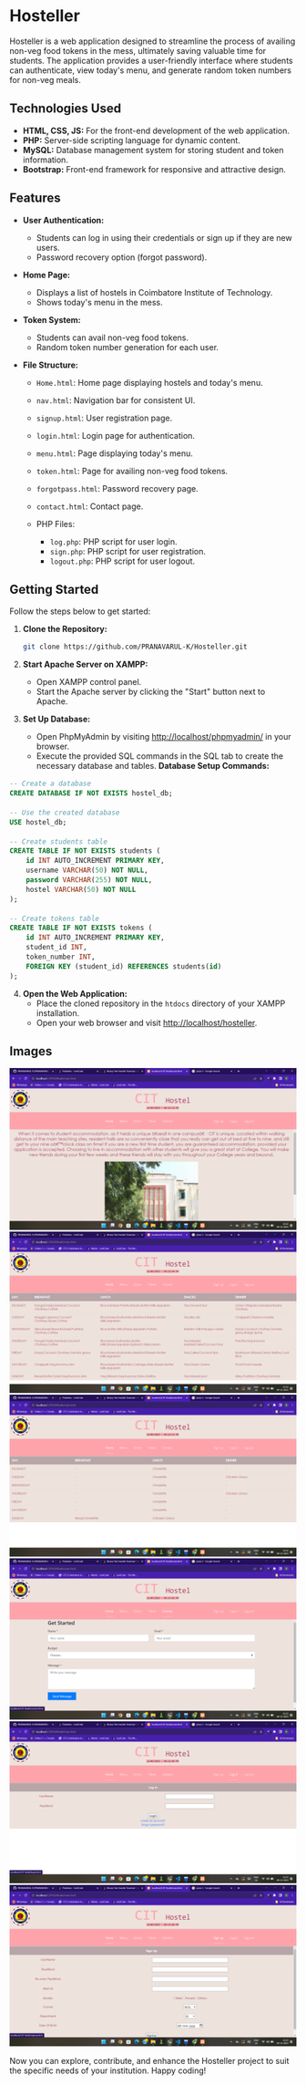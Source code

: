 # Hosteller

Hosteller is a web application designed to streamline the process of availing non-veg food tokens in the mess, ultimately saving valuable time for students. The application provides a user-friendly interface where students can authenticate, view today's menu, and generate random token numbers for non-veg meals.

## Technologies Used

- **HTML, CSS, JS:** For the front-end development of the web application.
- **PHP:** Server-side scripting language for dynamic content.
- **MySQL:** Database management system for storing student and token information.
- **Bootstrap:** Front-end framework for responsive and attractive design.

## Features

- **User Authentication:**
  - Students can log in using their credentials or sign up if they are new users.
  - Password recovery option (forgot password).

- **Home Page:**
  - Displays a list of hostels in Coimbatore Institute of Technology.
  - Shows today's menu in the mess.

- **Token System:**
  - Students can avail non-veg food tokens.
  - Random token number generation for each user.

- **File Structure:**
  - `Home.html`: Home page displaying hostels and today's menu.
  - `nav.html`: Navigation bar for consistent UI.
  - `signup.html`: User registration page.
  - `login.html`: Login page for authentication.
  - `menu.html`: Page displaying today's menu.
  - `token.html`: Page for availing non-veg food tokens.
  - `forgotpass.html`: Password recovery page.
  - `contact.html`: Contact page.

  - PHP Files:
    - `log.php`: PHP script for user login.
    - `sign.php`: PHP script for user registration.
    - `logout.php`: PHP script for user logout.

## Getting Started

Follow the steps below to get started:

1. **Clone the Repository:**
   ```bash
   git clone https://github.com/PRANAVARUL-K/Hosteller.git
   ```

2. **Start Apache Server on XAMPP:**
   - Open XAMPP control panel.
   - Start the Apache server by clicking the "Start" button next to Apache.

3. **Set Up Database:**
   - Open PhpMyAdmin by visiting [http://localhost/phpmyadmin/](http://localhost/phpmyadmin/) in your browser.
   - Execute the provided SQL commands in the SQL tab to create the necessary database and tables.
   **Database Setup Commands:**

  ```sql
  -- Create a database
  CREATE DATABASE IF NOT EXISTS hostel_db;

  -- Use the created database
  USE hostel_db;

  -- Create students table
  CREATE TABLE IF NOT EXISTS students (
      id INT AUTO_INCREMENT PRIMARY KEY,
      username VARCHAR(50) NOT NULL,
      password VARCHAR(255) NOT NULL,
      hostel VARCHAR(50) NOT NULL
  );

  -- Create tokens table
  CREATE TABLE IF NOT EXISTS tokens (
      id INT AUTO_INCREMENT PRIMARY KEY,
      student_id INT,
      token_number INT,
      FOREIGN KEY (student_id) REFERENCES students(id)
  );
  ```

4. **Open the Web Application:**
   - Place the cloned repository in the `htdocs` directory of your XAMPP installation.
   - Open your web browser and visit [http://localhost/hosteller](http://localhost/hosteller).

## Images
![Home](Home.png)
![Menu](Menu.png)
![Extras](Extra.png)
![Constacts](Contact.png)
![Login](Login.png)
![Signup](Signup.png)


Now you can explore, contribute, and enhance the Hosteller project to suit the specific needs of your institution. Happy coding!
